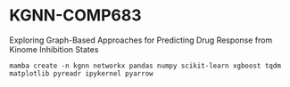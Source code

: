 # KGNN-COMP683
Exploring Graph-Based Approaches for Predicting Drug Response from Kinome Inhibition States

```mamba create -n kgnn networkx pandas numpy scikit-learn xgboost tqdm matplotlib pyreadr ipykernel pyarrow```